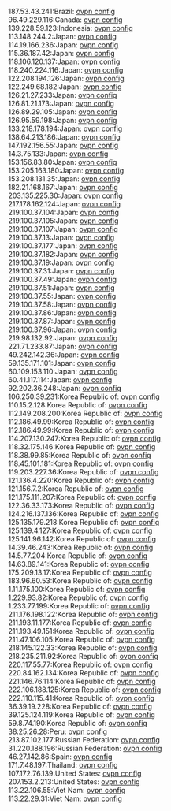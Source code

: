 187.53.43.241:Brazil: [ovpn config](vpn/187_53_43_241.ovpn)  
96.49.229.116:Canada: [ovpn config](vpn/96_49_229_116.ovpn)  
139.228.59.123:Indonesia: [ovpn config](vpn/139_228_59_123.ovpn)  
113.148.244.2:Japan: [ovpn config](vpn/113_148_244_2.ovpn)  
114.19.166.236:Japan: [ovpn config](vpn/114_19_166_236.ovpn)  
115.36.187.42:Japan: [ovpn config](vpn/115_36_187_42.ovpn)  
118.106.120.137:Japan: [ovpn config](vpn/118_106_120_137.ovpn)  
118.240.224.116:Japan: [ovpn config](vpn/118_240_224_116.ovpn)  
122.208.194.126:Japan: [ovpn config](vpn/122_208_194_126.ovpn)  
122.249.68.182:Japan: [ovpn config](vpn/122_249_68_182.ovpn)  
126.21.27.233:Japan: [ovpn config](vpn/126_21_27_233.ovpn)  
126.81.21.173:Japan: [ovpn config](vpn/126_81_21_173.ovpn)  
126.89.29.105:Japan: [ovpn config](vpn/126_89_29_105.ovpn)  
126.95.59.198:Japan: [ovpn config](vpn/126_95_59_198.ovpn)  
133.218.178.194:Japan: [ovpn config](vpn/133_218_178_194.ovpn)  
138.64.213.186:Japan: [ovpn config](vpn/138_64_213_186.ovpn)  
147.192.156.55:Japan: [ovpn config](vpn/147_192_156_55.ovpn)  
14.3.75.133:Japan: [ovpn config](vpn/14_3_75_133.ovpn)  
153.156.83.80:Japan: [ovpn config](vpn/153_156_83_80.ovpn)  
153.205.163.180:Japan: [ovpn config](vpn/153_205_163_180.ovpn)  
153.208.131.35:Japan: [ovpn config](vpn/153_208_131_35.ovpn)  
182.21.168.167:Japan: [ovpn config](vpn/182_21_168_167.ovpn)  
203.135.225.30:Japan: [ovpn config](vpn/203_135_225_30.ovpn)  
217.178.162.124:Japan: [ovpn config](vpn/217_178_162_124.ovpn)  
219.100.37.104:Japan: [ovpn config](vpn/219_100_37_104.ovpn)  
219.100.37.105:Japan: [ovpn config](vpn/219_100_37_105.ovpn)  
219.100.37.107:Japan: [ovpn config](vpn/219_100_37_107.ovpn)  
219.100.37.13:Japan: [ovpn config](vpn/219_100_37_13.ovpn)  
219.100.37.177:Japan: [ovpn config](vpn/219_100_37_177.ovpn)  
219.100.37.182:Japan: [ovpn config](vpn/219_100_37_182.ovpn)  
219.100.37.19:Japan: [ovpn config](vpn/219_100_37_19.ovpn)  
219.100.37.31:Japan: [ovpn config](vpn/219_100_37_31.ovpn)  
219.100.37.49:Japan: [ovpn config](vpn/219_100_37_49.ovpn)  
219.100.37.51:Japan: [ovpn config](vpn/219_100_37_51.ovpn)  
219.100.37.55:Japan: [ovpn config](vpn/219_100_37_55.ovpn)  
219.100.37.58:Japan: [ovpn config](vpn/219_100_37_58.ovpn)  
219.100.37.86:Japan: [ovpn config](vpn/219_100_37_86.ovpn)  
219.100.37.87:Japan: [ovpn config](vpn/219_100_37_87.ovpn)  
219.100.37.96:Japan: [ovpn config](vpn/219_100_37_96.ovpn)  
219.98.132.92:Japan: [ovpn config](vpn/219_98_132_92.ovpn)  
221.71.233.87:Japan: [ovpn config](vpn/221_71_233_87.ovpn)  
49.242.142.36:Japan: [ovpn config](vpn/49_242_142_36.ovpn)  
59.135.171.101:Japan: [ovpn config](vpn/59_135_171_101.ovpn)  
60.109.153.110:Japan: [ovpn config](vpn/60_109_153_110.ovpn)  
60.41.117.114:Japan: [ovpn config](vpn/60_41_117_114.ovpn)  
92.202.36.248:Japan: [ovpn config](vpn/92_202_36_248.ovpn)  
106.250.39.231:Korea Republic of: [ovpn config](vpn/106_250_39_231.ovpn)  
110.15.2.128:Korea Republic of: [ovpn config](vpn/110_15_2_128.ovpn)  
112.149.208.200:Korea Republic of: [ovpn config](vpn/112_149_208_200.ovpn)  
112.186.49.99:Korea Republic of: [ovpn config](vpn/112_186_49_99.ovpn)  
112.186.49.99:Korea Republic of: [ovpn config](vpn/112_186_49_99.ovpn)  
114.207.130.247:Korea Republic of: [ovpn config](vpn/114_207_130_247.ovpn)  
118.32.175.146:Korea Republic of: [ovpn config](vpn/118_32_175_146.ovpn)  
118.38.99.85:Korea Republic of: [ovpn config](vpn/118_38_99_85.ovpn)  
118.45.101.181:Korea Republic of: [ovpn config](vpn/118_45_101_181.ovpn)  
119.203.227.36:Korea Republic of: [ovpn config](vpn/119_203_227_36.ovpn)  
121.136.4.220:Korea Republic of: [ovpn config](vpn/121_136_4_220.ovpn)  
121.156.7.2:Korea Republic of: [ovpn config](vpn/121_156_7_2.ovpn)  
121.175.111.207:Korea Republic of: [ovpn config](vpn/121_175_111_207.ovpn)  
122.36.33.173:Korea Republic of: [ovpn config](vpn/122_36_33_173.ovpn)  
124.216.137.136:Korea Republic of: [ovpn config](vpn/124_216_137_136.ovpn)  
125.135.179.218:Korea Republic of: [ovpn config](vpn/125_135_179_218.ovpn)  
125.139.4.127:Korea Republic of: [ovpn config](vpn/125_139_4_127.ovpn)  
125.141.96.142:Korea Republic of: [ovpn config](vpn/125_141_96_142.ovpn)  
14.39.46.243:Korea Republic of: [ovpn config](vpn/14_39_46_243.ovpn)  
14.5.77.204:Korea Republic of: [ovpn config](vpn/14_5_77_204.ovpn)  
14.63.89.141:Korea Republic of: [ovpn config](vpn/14_63_89_141.ovpn)  
175.209.13.17:Korea Republic of: [ovpn config](vpn/175_209_13_17.ovpn)  
183.96.60.53:Korea Republic of: [ovpn config](vpn/183_96_60_53.ovpn)  
1.11.175.100:Korea Republic of: [ovpn config](vpn/1_11_175_100.ovpn)  
1.229.93.82:Korea Republic of: [ovpn config](vpn/1_229_93_82.ovpn)  
1.233.77.199:Korea Republic of: [ovpn config](vpn/1_233_77_199.ovpn)  
211.176.198.122:Korea Republic of: [ovpn config](vpn/211_176_198_122.ovpn)  
211.193.11.177:Korea Republic of: [ovpn config](vpn/211_193_11_177.ovpn)  
211.193.49.151:Korea Republic of: [ovpn config](vpn/211_193_49_151.ovpn)  
211.47.106.105:Korea Republic of: [ovpn config](vpn/211_47_106_105.ovpn)  
218.145.122.33:Korea Republic of: [ovpn config](vpn/218_145_122_33.ovpn)  
218.235.211.92:Korea Republic of: [ovpn config](vpn/218_235_211_92.ovpn)  
220.117.55.77:Korea Republic of: [ovpn config](vpn/220_117_55_77.ovpn)  
220.84.162.134:Korea Republic of: [ovpn config](vpn/220_84_162_134.ovpn)  
221.146.76.114:Korea Republic of: [ovpn config](vpn/221_146_76_114.ovpn)  
222.106.188.125:Korea Republic of: [ovpn config](vpn/222_106_188_125.ovpn)  
222.110.115.41:Korea Republic of: [ovpn config](vpn/222_110_115_41.ovpn)  
36.39.19.228:Korea Republic of: [ovpn config](vpn/36_39_19_228.ovpn)  
39.125.124.119:Korea Republic of: [ovpn config](vpn/39_125_124_119.ovpn)  
59.8.74.190:Korea Republic of: [ovpn config](vpn/59_8_74_190.ovpn)  
38.25.26.28:Peru: [ovpn config](vpn/38_25_26_28.ovpn)  
213.87.102.177:Russian Federation: [ovpn config](vpn/213_87_102_177.ovpn)  
31.220.188.196:Russian Federation: [ovpn config](vpn/31_220_188_196.ovpn)  
46.27.142.86:Spain: [ovpn config](vpn/46_27_142_86.ovpn)  
171.7.48.197:Thailand: [ovpn config](vpn/171_7_48_197.ovpn)  
107.172.76.139:United States: [ovpn config](vpn/107_172_76_139.ovpn)  
207.153.2.213:United States: [ovpn config](vpn/207_153_2_213.ovpn)  
113.22.106.55:Viet Nam: [ovpn config](vpn/113_22_106_55.ovpn)  
113.22.29.31:Viet Nam: [ovpn config](vpn/113_22_29_31.ovpn)  
